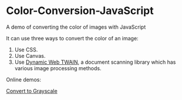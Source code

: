 # Color-Conversion-JavaScript

A demo of converting the color of images with JavaScript

It can use three ways to convert the color of an image:

1. Use CSS.
2. Use Canvas.
3. Use [Dynamic Web TWAIN](https://www.dynamsoft.com/web-twain/overview), a document scanning library which has various image processing methods.

Online demos:

[Convert to Grayscale](https://tony-xlh.github.io/Color-Conversion-JavaScript/grayscale.html)


